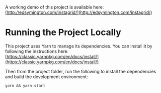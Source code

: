 A working demo of this project is available here: [http://edsymington.com/instagrid/](http://edsymington.com/instagrid/)

# Running the Project Locally

This project uses Yarn to manage its dependencies. You can install it by following the instructions here: [https://classic.yarnpkg.com/en/docs/install/](https://classic.yarnpkg.com/en/docs/install/)

Then from the project folder, run the following to install the dependencies and build the development environment:

`yarn && yarn start`